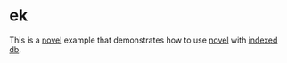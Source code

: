 # ek

This is a [novel](https://novel.sh) example that demonstrates how to use [novel](https://novel.sh) with [indexed db](https://developer.mozilla.org/en-US/docs/Web/API/IndexedDB_API).
